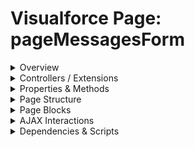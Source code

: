 # Visualforce Page: pageMessagesForm

<details>
<summary>Overview</summary>

## Visualforce Page Overview: pageMessagesForm

No overview found.

### Purpose of the Page
No purpose found.



### Metadata
- **API Version**: 54
- **Label**: Page Messages Form

</details>

<details>
<summary>Controllers / Extensions</summary>

## Key Controllers / Extensions Used
- **Standard Controller**: None
- **Custom Controller**: PageMessagesFormController
- **Extensions**: 
  None

</details>

<details>
<summary>Properties & Methods</summary>

## Properties
No public properties found in associated Apex controllers/extensions.

## Methods
| Name | Return Type | Parameters | Visibility | Modifiers | Description |
| ------ | ------------- | ------------ | ------------ | ----------- | ------------- |
| `createCity` | `void` | `()` | `public` | `None` |  |
| `cancel` | `PageReference` | `()` | `public` | `None` |  |
| `createCity` | `void` | `()` | `public` | `None` |  |
| `cancel` | `PageReference` | `()` | `public` | `None` |  |

</details>

<details>
<summary>Page Structure</summary>

### Forms
- Contains 1 `apex:form` component(s)

### Inputs
The page utilizes the following input bindings/fields:
- `{!cityName}`

### Buttons
The page has buttons/links linked to the following actions:
- `{!cancel}`
- `{!createCity}`

</details>

<details>
<summary>Page Blocks</summary>
## Page Blocks on the Page
No `apex:pageBlock` components detected.
</details>

<details>
<summary>AJAX Interactions</summary>

- No `apex:actionSupport` components detected

- No `apex:outputPanel` components with an ID detected

</details>

<details>
<summary>Dependencies & Scripts</summary>

### Objects
- `PageMessagesFormController`

### Fields
- No field dependencies detected

### Custom Components
- No custom components detected

### Scripts
- No script tags detected

</details>
